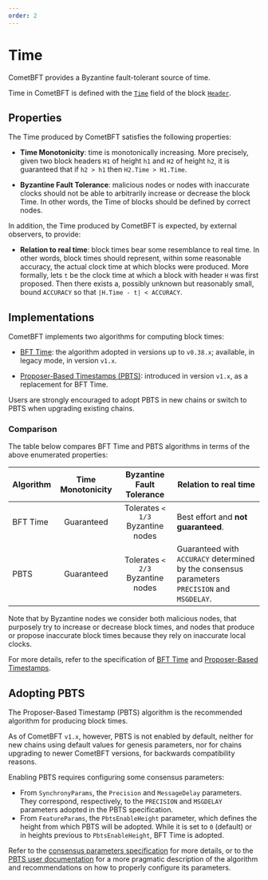 ```yaml
---
order: 2
---
```

# Time

CometBFT provides a Byzantine fault-tolerant source of time.

Time in CometBFT is defined with the [`Time`][spec-time] field of the
block [`Header`][spec-header].

## Properties

The Time produced by CometBFT satisfies the following properties:

- **Time Monotonicity**: time is monotonically increasing.  More precisely, given
  two block headers `H1` of height `h1` and `H2` of height `h2`,
  it is guaranteed that if `h2 > h1` then `H2.Time > H1.Time`.

- **Byzantine Fault Tolerance**: malicious nodes or nodes with inaccurate clocks should not be able
  to arbitrarily increase or decrease the block Time.
  In other words, the Time of blocks should be defined by correct nodes.

In addition, the Time produced by CometBFT is expected, by external observers, to provide:

- **Relation to real time**: block times bear some resemblance to real time.
  In other words, block times should represent, within some reasonable accuracy,
  the actual clock time at which blocks were produced.
  More formally, lets `t` be the clock time at which a block with header `H`
  was first proposed.
  Then there exists a, possibly unknown but reasonably small, bound `ACCURACY`
  so that `|H.Time - t| < ACCURACY`.

## Implementations

CometBFT implements two algorithms for computing block times:

- [BFT Time][bft-time]: the algorithm adopted in versions up to `v0.38.x`;
  available, in legacy mode, in version `v1.x`.

- [Proposer-Based Timestamps (PBTS)][pbts-spec]: introduced in version `v1.x`,
  as a replacement for BFT Time.

Users are strongly encouraged to adopt PBTS in new chains or switch to PBTS
when upgrading existing chains.

### Comparison

The table below compares BFT Time and PBTS algorithms in terms of the above enumerated properties:

| Algorithm | Time Monotonicity | Byzantine Fault Tolerance         | Relation to real time                                                                         |
|-----------|:-----------------:|:---------------------------------:|-----------------------------------------------------------------------------------------------|
| BFT Time  | Guaranteed        | Tolerates `< 1/3` Byzantine nodes | Best effort and **not guaranteed**.                                                           |
| PBTS      | Guaranteed        | Tolerates `< 2/3` Byzantine nodes | Guaranteed with `ACCURACY` determined by the consensus parameters `PRECISION` and `MSGDELAY`. |

Note that by Byzantine nodes we consider both malicious nodes, that purposely
try to increase or decrease block times, and nodes that produce or propose
inaccurate block times because they rely on inaccurate local clocks.

For more details, refer to the specification of [BFT Time][bft-time] and [Proposer-Based Timestamps][pbts-spec].

## Adopting PBTS

The Proposer-Based Timestamp (PBTS) algorithm is the recommended algorithm for
producing block times.

As of CometBFT `v1.x`, however, PBTS is not enabled by default, neither for new
chains using default values for genesis parameters, nor for chains upgrading to
newer CometBFT versions, for backwards compatibility reasons.

Enabling PBTS requires configuring some consensus parameters:

- From `SynchronyParams`, the `Precision` and `MessageDelay` parameters.
  They correspond, respectively, to the `PRECISION` and `MSGDELAY` parameters 
  adopted in the PBTS specification.
- From `FeatureParams`, the `PbtsEnableHeight` parameter, which defines the
  height from which PBTS will be adopted.
  While it is set to `0` (default) or in heights previous to
  `PbtsEnableHeight`, BFT Time is adopted.

Refer to the [consensus parameters specification][spec-params] for more details,
or to the [PBTS user documentation]() for a more pragmatic description of the
algorithm and recommendations on how to properly configure its parameters.

[spec-time]: ../core/data_structures.md#time
[spec-header]: ../core/data_structures.md#header
[bft-time]: ./bft-time.md
[pbts-spec]: ./proposer-based-timestamp/README.md
[spec-params]: ../core/data_structures.md#consensusparams
[pbts-doc]: https://github.com/depinnetwork/por-consensus/blob/feature/pbts/docs/explanation/core/proposer-based-timestamps.md
